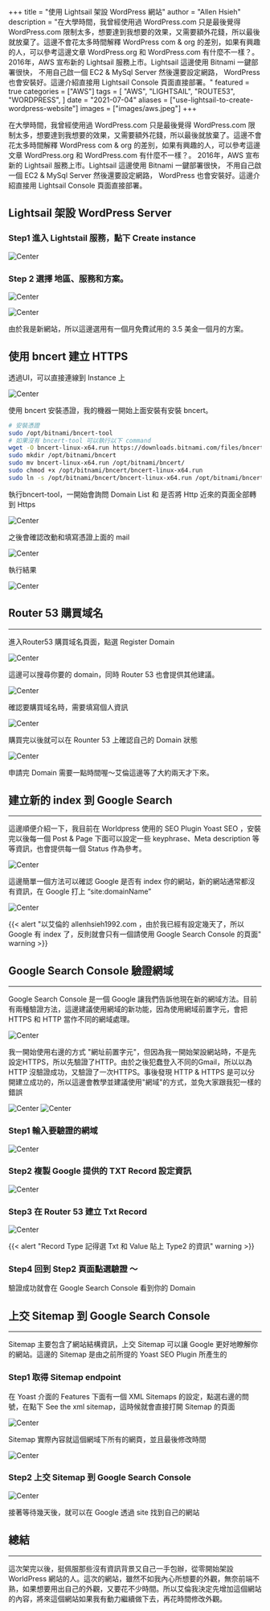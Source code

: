 +++
title = "使用 Lightsail 架設 WordPress 網站"
author = "Allen Hsieh"
description = "在大學時間，我曾經使用過 WordPress.com 只是最後覺得 WordPress.com 限制太多，想要達到我想要的效果，又需要額外花錢，所以最後就放棄了。這邊不會花太多時間解釋 WordPress com & org 的差別，如果有興趣的人，可以參考這邊文章 WordPress.org 和 WordPress.com 有什麼不一樣？。 2016年，AWS 宣布新的 Lightsail 服務上市。Lightsail 這邊使用 Bitnami 一鍵部署很快， 不用自己啟一個 EC2 & MySql Server 然後還要設定網路， WordPress 也會安裝好。這邊介紹直接用 Lightsail Console 頁面直接部署。"
featured = true
categories = ["AWS"]
tags = [
    "AWS",
    "LIGHTSAIL",
    "ROUTE53",
    "WORDPRESS",
]
date = "2021-07-04"
aliases = ["use-lightsail-to-create-wordpress-website"]
images = ["images/aws.jpeg"]
+++

在大學時間，我曾經使用過 WordPress.com 只是最後覺得 WordPress.com 限制太多，想要達到我想要的效果，又需要額外花錢，所以最後就放棄了。這邊不會花太多時間解釋 WordPress com & org 的差別，如果有興趣的人，可以參考這邊文章 WordPress.org 和 WordPress.com 有什麼不一樣？。 2016年，AWS 宣布新的 Lightsail 服務上市。Lightsail 這邊使用 Bitnami 一鍵部署很快， 不用自己啟一個 EC2 & MySql Server 然後還要設定網路， WordPress 也會安裝好。這邊介紹直接用 Lightsail Console 頁面直接部署。

## Lightsail 架設 WordPress Server

### Step1 進入 Lightstail 服務，點下 Create instance

![Center](/images/post/use-lightsail-to-create-wordpress-website/Lightsail1.png#center)

### Step 2 選擇 地區、服務和方案。

![Center](/images/post/use-lightsail-to-create-wordpress-website/Lightsail2.png#center)

![Center](/images/post/use-lightsail-to-create-wordpress-website/Lightsail3.png#center)

由於我是新網站，所以這邊選用有一個月免費試用的 3.5 美金一個月的方案。


## 使用 bncert 建立 HTTPS

透過UI，可以直接連線到 Instance 上

![Center](/images/post/use-lightsail-to-create-wordpress-website/ssh_to_lightsail_instance.png#center)

使用 bncert 安裝憑證，我的機器一開始上面安裝有安裝 bncert。

```bash
# 安裝憑證
sudo /opt/bitnami/bncert-tool
# 如果沒有 bncert-tool 可以執行以下 command
wget -O bncert-linux-x64.run https://downloads.bitnami.com/files/bncert/latest/bncert-linux-x64.run
sudo mkdir /opt/bitnami/bncert
sudo mv bncert-linux-x64.run /opt/bitnami/bncert/
sudo chmod +x /opt/bitnami/bncert/bncert-linux-x64.run
sudo ln -s /opt/bitnami/bncert/bncert-linux-x64.run /opt/bitnami/bncert-tool
```

執行bncert-tool，一開始會詢問 Domain List 和 是否將 Http 近來的頁面全部轉到 Https

![Center](/images/post/use-lightsail-to-create-wordpress-website/bncert2.png#center)

之後會確認改動和填寫憑證上面的 mail

![Center](/images/post/use-lightsail-to-create-wordpress-website/bncert3.png#center)

執行結果

![Center](/images/post/use-lightsail-to-create-wordpress-website/bncert4.png#center)

## Router 53 購買域名
---

進入Router53 購買域名頁面，點選 Register Domain

![Center](/images/post/use-lightsail-to-create-wordpress-website/router53_1.png#center)

這邊可以搜尋你要的 domain，同時 Router 53 也會提供其他建議。

![Center](/images/post/use-lightsail-to-create-wordpress-website/router53_2.png#center)

確認要購買域名時，需要填寫個人資訊

![Center](/images/post/use-lightsail-to-create-wordpress-website/router53_3.png#center)

購買完以後就可以在 Rounter 53 上確認自己的 Domain 狀態

![Center](/images/post/use-lightsail-to-create-wordpress-website/router53_4.png#center)

申請完 Domain 需要一點時間喔～艾倫這邊等了大約兩天才下來。

## 建立新的 index 到 Google Search
---

這邊順便介紹一下，我目前在 Worldpress 使用的 SEO Plugin Yoast SEO ，安裝完以後每一個 Post & Page 下面可以設定一些 keyphrase、Meta description 等等資訊，也會提供每一個 Status 作為參考。

![Center](/images/post/use-lightsail-to-create-wordpress-website/seo_example.png#center)

這邊簡單一個方法可以確認 Google 是否有 index 你的網站，新的網站通常都沒有資訊，在 Google 打上 “site:domainName”

![Center](/images/post/use-lightsail-to-create-wordpress-website/google_site_result.png#center)

{{< alert "以艾倫的 allenhsieh1992.com ，由於我已經有設定幾天了，所以 Google 有 index 了，反則就會只有一個請使用 Google Search Console 的頁面" warning >}}



## Google Search Console 驗證網域
---

Google Search Console 是一個 Google 讓我們告訴他現在新的網域方法。目前有兩種驗證方法，這邊建議使用網域的新功能，因為使用網域前置字元，會把 HTTPS 和 HTTP 當作不同的網域處理。

![Center](/images/post/use-lightsail-to-create-wordpress-website/google_search_console_add_domain.png#center)

我一開始使用右邊的方式 "網址前置字元"，但因為我一開始架設網站時，不是先設定HTTPS，所以先驗證了HTTP。由於之後犯蠢登入不同的Gmail，所以以為HTTP 沒驗證成功，又驗證了一次HTTPS。事後發現 HTTP & HTTPS 是可以分開建立成功的，所以這邊會教學並建議使用"網域"的方式，並免大家跟我犯一樣的錯誤

![Center](/images/post/use-lightsail-to-create-wordpress-website/google_search_console_add_domain1.png#center)
![Center](/images/post/use-lightsail-to-create-wordpress-website/google_search_console_add_domain2.png#center)

### Step1 輸入要驗證的網域

![Center](/images/post/use-lightsail-to-create-wordpress-website/add_domain_step1.png#center)

### Step2 複製 Google 提供的 TXT Record 設定資訊

![Center](/images/post/use-lightsail-to-create-wordpress-website/add_domain_step2.png#center)

### Step3 在 Router 53 建立 Txt Record

![Center](/images/post/use-lightsail-to-create-wordpress-website/add_domain_step3.png#center)

{{< alert "Record Type 記得選 Txt 和 Value 貼上 Type2 的資訊" warning >}}

### Step4 回到 Step2 頁面點選驗證 ～

驗證成功就會在 Google Search Console 看到你的 Domain


## 上交 Sitemap 到 Google Search Console
---

Sitemap 主要包含了網站結構資訊，上交 Sitemap 可以讓 Google 更好地瞭解你的網站。這邊的 Sitemap 是由之前所提的 Yoast SEO Plugin 所產生的


### Step1 取得 Sitemap endpoint

在 Yoast 介面的 Features 下面有一個 XML Sitemaps 的設定，點選右邊的問號，在點下 See the xml sitemap，這時候就會直接打開 Sitemap 的頁面

![Center](/images/post/use-lightsail-to-create-wordpress-website/Sitemap.png#center)

Sitemap 實際內容就這個網域下所有的網頁，並且最後修改時間

![Center](/images/post/use-lightsail-to-create-wordpress-website/Sitemap2.png#center)

### Step2 上交 Sitemap 到 Google Search Console

![Center](/images/post/use-lightsail-to-create-wordpress-website/Sitemap3.png#center)

接著等待幾天後，就可以在 Google 透過 site 找到自己的網站

## 總結
---

這次架完以後，挺佩服那些沒有資訊背景又自己一手包辦，從零開始架設WorldPress 網站的人。這次的網站，雖然不如我內心所想要的外觀，無奈前端不熟，如果想要用出自己的外觀，又要花不少時間。所以艾倫我決定先增加這個網站的內容，將來這個網站如果我有動力繼續做下去，再花時間修改外觀。


